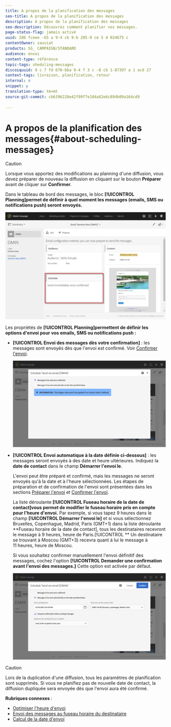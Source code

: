 ```yaml
---
title: A propos de la planification des messages
seo-title: A propos de la planification des messages
description: A propos de la planification des messages
seo-description: Découvrez comment planifier vos messages.
page-status-flag: jamais activé
uuid: 286 fceee -65 a 9-4 cb 9-b 205-9 ce 5 d 024675 c
contentOwner: sauviat
products: SG_ CAMPAIGN/STANDARD
audience: envoi
content-type: référence
topic-tags: sheduling-messages
discoiquuid: 9 c 7 fd 670-bba 9-4 f 3 c -8 cb 1-87397 a 1 acd 27
context-tags: livraison, planification, retour
internal: n
snippet: y
translation-type: tm+mt
source-git-commit: cb6396228e42f99f7e184a82e6c894b09a164cd9

---
```



# A propos de la planification des messages{#about-scheduling-messages}

>[!CAUTION]
>
>Lorsque vous apportez des modifications au planning d'une diffusion, vous devez préparer de nouveau la diffusion en cliquant sur le bouton **Préparer** avant de cliquer sur **Confirmer**.

Dans le tableau de bord des messages, le bloc **[!UICONTROL Planning]permet de définir à quel moment les messages (emails, SMS ou notifications push) seront envoyés.**

![](assets/delivery_dashboard.png)

Les propriétés de **[!UICONTROL Planning]permettent de définir les options d'envoi pour vos emails, SMS ou notifications push :**

* **[!UICONTROL Envoi des messages dès votre confirmation]** : les messages sont envoyés dès que l'envoi est confirmé. Voir [Confirmer l'envoi](../../sending/using/confirming-the-send.md).

   ![](assets/delivery_planning_1.png)

* **[!UICONTROL Envoi automatique à la date définie ci-dessous]** : les messages seront envoyés à des date et heure ultérieures. Indiquez la **date de contact** dans le champ **Démarrer l'envoi le**.

   L'envoi peut être préparé et confirmé, mais les messages ne seront envoyés qu'à la date et à l'heure sélectionnées. Les étapes de préparation et de confirmation de l'envoi sont présentées dans les sections [Préparer l'envoi](../../sending/using/preparing-the-send.md) et [Confirmer l'envoi](../../sending/using/confirming-the-send.md).

   La liste déroulante **[!UICONTROL Fuseau horaire de la date de contact]vous permet de modifier le fuseau horaire pris en compte pour l'heure d'envoi.** Par exemple, si vous tapez 9 heures dans le champ **[!UICONTROL Démarrer l'envoi le]** et si vous sélectionnez Bruxelles, Copenhague, Madrid, Paris (GMT+1) dans la liste déroulante **Fuseau horaire de la date de contact], tous les destinataires recevront le message à 9 heures, heure de Paris.[!UICONTROL ** Un destinataire se trouvant à Moscou (GMT+3) recevra quant à lui le message à 11 heures, heure de Moscou.

   Si vous souhaitez confirmer manuellement l'envoi définitif des messages, cochez l'option **[!UICONTROL Demander une confirmation avant l'envoi des messages.]** Cette option est activée par défaut.

   ![](assets/delivery_planning.png)

>[!CAUTION]
>
>Lors de la duplication d'une diffusion, tous les paramètres de planification sont supprimés. Si vous ne planifiez pas de nouvelle date de contact, la diffusion dupliquée sera envoyée dès que l'envoi aura été confirmé.

**Rubriques connexes** :

* [Optimiser l'heure d'envoi](../../sending/using/optimizing-the-sending-time.md)
* [Envoi des messages au fuseau horaire du destinataire](../../sending/using/sending-messages-at-the-recipient-s-time-zone.md)
* [Calcul de la date d'envoi](../../sending/using/computing-the-sending-date.md)


